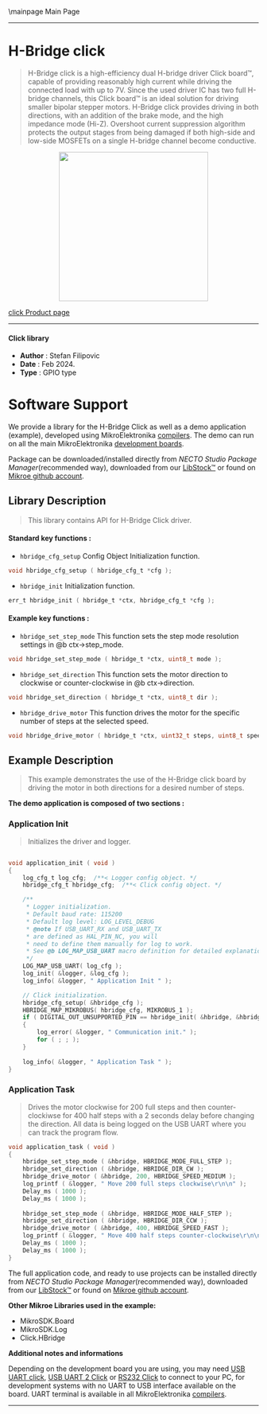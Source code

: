 \mainpage Main Page

---
# H-Bridge click

> H-Bridge click is a high-efficiency dual H-bridge driver Click board™, capable of providing reasonably high current while driving the connected load with up to 7V. Since the used driver IC has two full H-bridge channels, this Click board™ is an ideal solution for driving smaller bipolar stepper motors. H-Bridge click provides driving in both directions, with an addition of the brake mode, and the high impedance mode (Hi-Z). Overshoot current suppression algorithm protects the output stages from being damaged if both high-side and low-side MOSFETs on a single H-bridge channel become conductive.

<p align="center">
  <img src="https://download.mikroe.com/images/click_for_ide/hbridge_click.png" height=300px>
</p>

[click Product page](https://www.mikroe.com/h-bridge-click)

---


#### Click library

- **Author**        : Stefan Filipovic
- **Date**          : Feb 2024.
- **Type**          : GPIO type


# Software Support

We provide a library for the H-Bridge Click
as well as a demo application (example), developed using MikroElektronika
[compilers](https://www.mikroe.com/necto-studio).
The demo can run on all the main MikroElektronika [development boards](https://www.mikroe.com/development-boards).

Package can be downloaded/installed directly from *NECTO Studio Package Manager*(recommended way), downloaded from our [LibStock&trade;](https://libstock.mikroe.com) or found on [Mikroe github account](https://github.com/MikroElektronika/mikrosdk_click_v2/tree/master/clicks).

## Library Description

> This library contains API for H-Bridge Click driver.

#### Standard key functions :

- `hbridge_cfg_setup` Config Object Initialization function.
```c
void hbridge_cfg_setup ( hbridge_cfg_t *cfg );
```

- `hbridge_init` Initialization function.
```c
err_t hbridge_init ( hbridge_t *ctx, hbridge_cfg_t *cfg );
```

#### Example key functions :

- `hbridge_set_step_mode` This function sets the step mode resolution settings in @b ctx->step_mode.
```c
void hbridge_set_step_mode ( hbridge_t *ctx, uint8_t mode );
```

- `hbridge_set_direction` This function sets the motor direction to clockwise or counter-clockwise in @b ctx->direction.
```c
void hbridge_set_direction ( hbridge_t *ctx, uint8_t dir );
```

- `hbridge_drive_motor` This function drives the motor for the specific number of steps at the selected speed.
```c
void hbridge_drive_motor ( hbridge_t *ctx, uint32_t steps, uint8_t speed );
```

## Example Description

> This example demonstrates the use of the H-Bridge click board by driving the motor in both directions for a desired number of steps.

**The demo application is composed of two sections :**

### Application Init

> Initializes the driver and logger.

```c

void application_init ( void )
{
    log_cfg_t log_cfg;  /**< Logger config object. */
    hbridge_cfg_t hbridge_cfg;  /**< Click config object. */

    /** 
     * Logger initialization.
     * Default baud rate: 115200
     * Default log level: LOG_LEVEL_DEBUG
     * @note If USB_UART_RX and USB_UART_TX 
     * are defined as HAL_PIN_NC, you will 
     * need to define them manually for log to work. 
     * See @b LOG_MAP_USB_UART macro definition for detailed explanation.
     */
    LOG_MAP_USB_UART( log_cfg );
    log_init( &logger, &log_cfg );
    log_info( &logger, " Application Init " );

    // Click initialization.
    hbridge_cfg_setup( &hbridge_cfg );
    HBRIDGE_MAP_MIKROBUS( hbridge_cfg, MIKROBUS_1 );
    if ( DIGITAL_OUT_UNSUPPORTED_PIN == hbridge_init( &hbridge, &hbridge_cfg ) ) 
    {
        log_error( &logger, " Communication init." );
        for ( ; ; );
    }
    
    log_info( &logger, " Application Task " );
}

```

### Application Task

> Drives the motor clockwise for 200 full steps and then counter-clockiwse for 400 half
steps with a 2 seconds delay before changing the direction. All data is being logged on
the USB UART where you can track the program flow.

```c
void application_task ( void )
{
    hbridge_set_step_mode ( &hbridge, HBRIDGE_MODE_FULL_STEP );
    hbridge_set_direction ( &hbridge, HBRIDGE_DIR_CW );
    hbridge_drive_motor ( &hbridge, 200, HBRIDGE_SPEED_MEDIUM );
    log_printf ( &logger, " Move 200 full steps clockwise\r\n\n" );
    Delay_ms ( 1000 );
    Delay_ms ( 1000 );
    
    hbridge_set_step_mode ( &hbridge, HBRIDGE_MODE_HALF_STEP );
    hbridge_set_direction ( &hbridge, HBRIDGE_DIR_CCW );
    hbridge_drive_motor ( &hbridge, 400, HBRIDGE_SPEED_FAST );
    log_printf ( &logger, " Move 400 half steps counter-clockwise\r\n\n" );
    Delay_ms ( 1000 );
    Delay_ms ( 1000 );
}
```

The full application code, and ready to use projects can be installed directly from *NECTO Studio Package Manager*(recommended way), downloaded from our [LibStock&trade;](https://libstock.mikroe.com) or found on [Mikroe github account](https://github.com/MikroElektronika/mikrosdk_click_v2/tree/master/clicks).

**Other Mikroe Libraries used in the example:**

- MikroSDK.Board
- MikroSDK.Log
- Click.HBridge

**Additional notes and informations**

Depending on the development board you are using, you may need
[USB UART click](https://www.mikroe.com/usb-uart-click),
[USB UART 2 Click](https://www.mikroe.com/usb-uart-2-click) or
[RS232 Click](https://www.mikroe.com/rs232-click) to connect to your PC, for
development systems with no UART to USB interface available on the board. UART
terminal is available in all MikroElektronika
[compilers](https://shop.mikroe.com/compilers).

---
